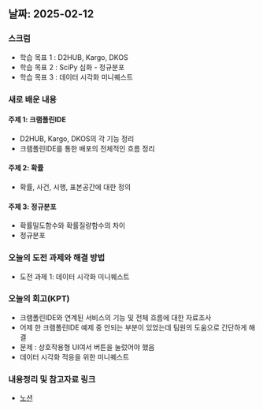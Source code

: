 ## 날짜: 2025-02-12

### 스크럼
- 학습 목표 1 : D2HUB, Kargo, DKOS
- 학습 목표 2 : SciPy 심화 - 정규분포
- 학습 목표 3 : 데이터 시각화 미니퀘스트

### 새로 배운 내용
#### 주제 1: 크램폴린IDE
- D2HUB, Kargo, DKOS의 각 기능 정리
- 크램폴린IDE를 통한 배포의 전체적인 흐름 정리

#### 주제 2: 확률
- 확률, 사건, 시행, 표본공간에 대한 정의

#### 주제 3: 정규분포
- 확률밀도함수와 확률질량함수의 차이
- 정규분포

### 오늘의 도전 과제와 해결 방법
- 도전 과제 1: 데이터 시각화 미니퀘스트

### 오늘의 회고(KPT)
- 크램폴린IDE와 연계된 서비스의 기능 및 전체 흐름에 대한 자료조사
- 어제 한 크램폴린IDE 예제 중 안되는 부분이 있었는데 팀원의 도움으로 간단하게 해결
- 문제 : 상호작용형 UI여서 버튼을 눌렀어야 했음
- 데이터 시각화 적응을 위한 미니퀘스트

### 내용정리 및 참고자료 링크
- [노션](https://www.notion.so/250212-SciPy-19775a6ebc0a80428b7de125241dcf88?pvs=4)
